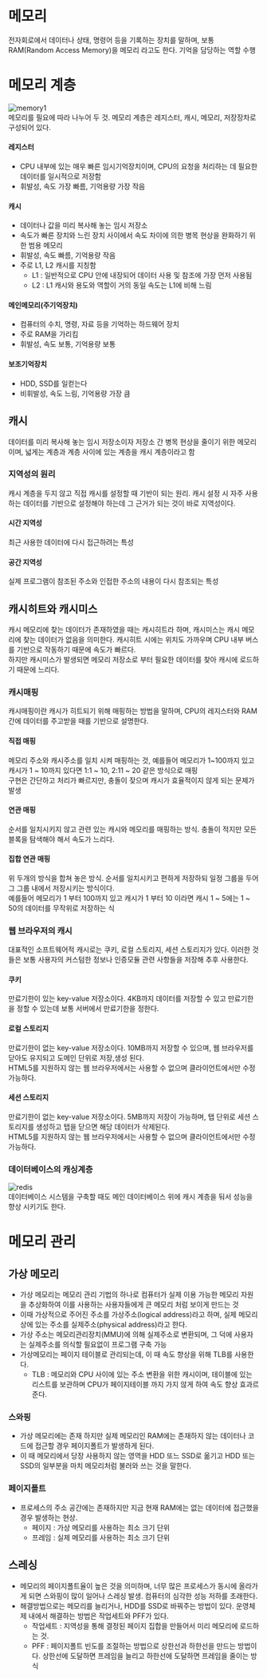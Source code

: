 # 메모리
 전자회로에서 데이터나 상태, 명령어 등을 기록하는 장치를 말하며, 보통 RAM(Random Access Memory)을 메모리 라고도 한다. 기억을 담당하는 역할 수행

# 메모리 계층
![memory1](https://user-images.githubusercontent.com/61510481/209496641-6ca0cf8d-5373-4d29-83ad-f3ab5ee4ac11.png)  
 메모리를 필요에 따라 나누어 두 것. 메모리 계층은 레지스터, 캐시, 메모리, 저장장차로 구성되어 있다.
 
#### 레지스터

- CPU 내부에 있는 매우 빠른 임시기억장치이며, CPU의 요청을 처리하는 데 필요한 데이터를 일시적으로 저장함  
- 휘발성, 속도 가장 빠름, 기억용량 가장 작음

#### 캐시
- 데이터나 값을 미리 복사해 놓는 임시 저장소
- 속도가 빠른 장치와 느린 장치 사이에서 속도 차이에 의한 병목 현상을 완화하기 위한 범용 메모리
- 휘발성, 속도 빠름, 기억용량 작음
- 주로 L1, L2 캐시를 지칭함
  - L1 : 일반적으로 CPU 안에 내장되어 데이터 사용 및 참조에 가장 먼저 사용됨
  - L2 : L1 캐시와 용도와 역할이 거의 동일 속도는 L1에 비해 느림

#### 메인메모리(주기억장치)
- 컴퓨터의 수치, 명령, 자료 등을 기억하는 하드웨어 장치
- 주로 RAM을 가리킴
- 휘발성, 속도 보통, 기억용량 보통

#### 보조기억장치
- HDD, SSD를 일컫는다
- 비휘발성, 속도 느림, 기억용량 가장 큼  

## 캐시
 데이터를 미리 복사해 놓는 임시 저장소이자 저장소 간 병목 현상을 줄이기 위한 메모리이며, 넓게는 계층과 계층 사이에 있는 계층을 캐시 계층이라고 함
 
### 지역성의 원리
캐시 계층을 두지 않고 직접 캐시를 설정할 때 기반이 되는 원리. 캐시 설정 시 자주 사용하는 데이터를 기반으로 설정해야 하는데 그 근거가 되는 것이 바로 지역성이다.

#### 시간 지역성
 최근 사용한 데이터에 다시 접근하려는 특성
#### 공간 지역성
 실제 프로그램이 참조된 주소와 인접한 주소의 내용이 다시 참조되는 특성  

## 캐시히트와 캐시미스
  캐시 메모리에 찾는 데이터가 존재하였을 때는 캐시히트라 하며, 캐시미스는 캐시 메모리에 찾는 데이터가 없음을 의미한다.
캐시히트 시에는 위치도 가까우며 CPU 내부 버스를 기반으로 작동하기 때문에 속도가 빠르다.  
  하지만 캐시미스가 발생되면 메모리 저장소로 부터 필요한 데이터를 찾아 캐시에 로드하기 때문에 느리다.
 ### 캐시매핑
  캐시매핑이란 캐시가 히트되기 위해 매핑하는 방법을 말하며, CPU의 레지스터와 RAM 간에 데이터를 주고받을 때를 기반으로 설명한다.
  #### 직접 매핑
   메모리 주소와 캐시주소를 일치 시켜 매핑하는 것, 예를들어 메모리가 1~100까지 있고 캐시가 1 ~ 10까지 있다면 1:1 ~ 10, 2:11 ~ 20 같은 방식으로 매핑  
  구현은 간단하고 처리가 빠르지만, 충돌이 잦으며 캐시가 효율적이지 않게 되는 문제가 발생
  #### 연관 매핑
   순서를 일치시키지 않고 관련 있는 캐시와 메모리를 매핑하는 방식. 충돌이 적지만 모든 블록을 탐색해야 해서 속도가 느리다.
  #### 집합 연관 매핑
   위 두개의 방식을 합쳐 놓은 방식. 순서를 일치시키고 편하게 저장하되 일정 그룹을 두어 그 그룹 내에서 저장시키는 방식이다.  
  예를들어 메모리가 1 부터 100까지 있고 캐시가 1 부터 10 이라면 캐시 1 ~ 5에는 1 ~ 50의 데이터를 무작위로 저장하는 식

### 웹 브라우저의 캐시
 대표적인 소프트웨어적 캐시로는 쿠키, 로컬 스토리지, 세션 스토리지가 있다. 이러한 것들은 보통 사용자의 커스텀한 정보나 인증모듈 관련 사항들을 저장해 추후 사용한다.
 #### 쿠키
  만료기한이 있는 key-value 저장소이다. 4KB까지 데이터를 저장할 수 있고 만료기한을 정할 수 있는데 보통 서버에서 만료기한을 정한다.
 #### 로컬 스토리지
  만료기한이 없는 key-value 저장소이다. 10MB까지 저장할 수 있으며, 웹 브라우저를 닫아도 유지되고 도메인 단위로 저장,생성 된다.  
  HTML5를 지원하지 않는 웹 브라우저에서는 사용할 수 없으며 클라이언트에서만 수정 가능하다.
 #### 세션 스토리지
  만료기한이 없는 key-value 저장소이다. 5MB까지 저장이 가능하며, 탭 단위로 세션 스토리지를 생성하고 탭을 닫으면 해당 데이터가 삭제된다.  
  HTML5를 지원하지 않는 웹 브라우저에서는 사용할 수 없으며 클라이언트에서만 수정 가능하다.
 
### 데이터베이스의 캐싱계층
![redis](https://user-images.githubusercontent.com/61510481/209498756-a87abb42-c107-4a69-a126-498fab5366fb.png)  
 데이터베이스 시스템을 구축할 때도 메인 데이터베이스 위에 캐시 계층을 둬서 성능을 향상 시키기도 한다.
 
# 메모리 관리

## 가상 메모리
 - 가상 메모리는 메모리 관리 기법의 하나로 컴퓨터가 실제 이용 가능한 메모리 자원을 추상화하여 이를 사용하는 사용자들에게 큰 메모리 처럼 보이게 만드는 것  
 - 이때 가상적으로 주어진 주소를 가상주소(logical address)라고 하며, 실제 메모리상에 있는 주소를 실제주소(physical address)라고 한다.  
 - 가상 주소는 메모리관리장치(MMU)에 의해 실제주소로 변환되며, 그 덕에 사용자는 실제주소를 의식할 필요없이 프로그램 구축 가능
 - 가상메모리는 페이지 테이블로 관리되는데, 이 때 속도 향상을 위해 TLB를 사용한다.
    - TLB : 메모리와 CPU 사이에 있는 주소 변환을 위한 캐시이며, 테이블에 있는 리스트를 보관하며 CPU가 페이지테이블 까지 가지 않게 하여 속도 향상 효과르 준다.
 ### 스와핑
  - 가상 메모리에는 존재 하지만 실제 메모리인 RAM에는 존재하지 않는 데이터나 코드에 접근할 경우 페이지폴트가 발생하게 된다.
  - 이 때 메모리에서 당장 사용하지 않는 영역을 HDD 또느 SSD로 옮기고 HDD 또는 SSD의 일부분을 마치 메모리처럼 불러와 쓰는 것을 말한다.
 ### 페이지폴트
  - 프로세스의 주소 공간에는 존재하지만 지금 현재 RAM에는 없는 데이터에 접근했을 경우 발생하는 현상.
     - 페이지 : 가상 메모리를 사용하는 최소 크기 단위
     - 프레임 : 실제 메모리를 사용하는 최소 크기 단위
## 스레싱
 - 메모리의 페이지폴트율이 높은 것을 의미하며, 너무 많은 프로세스가 동시에 올라가게 되면 스와핑이 많이 일어나 스레싱 발생. 컴퓨터의 심각한 성능 저하를 초래한다.
 - 해결방법으로는 메모리를 늘리거나, HDD를 SSD로 바꿔주는 방법이 있다. 운영체제 내에서 해결하는 방법은 작업세트와 PFF가 있다.
    - 작업세트 : 지역성을 통해 결정된 페이지 집합을 만들어서 미리 메모리에 로드하는 것.
    - PFF : 페이지폴트 빈도를 조절하는 방법으로 상한선과 하한선을 만드는 방법이다. 상한선에 도달하면 프레임을 늘리고 하한선에 도달하면 프레임을 줄이는 방식
